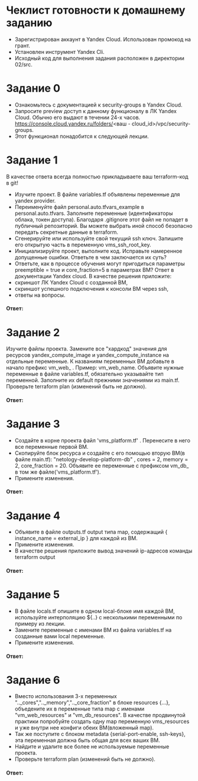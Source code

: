 # Чеклист готовности к домашнему заданию
- Зарегистрирован аккаунт в Yandex Cloud. Использован промокод на грант.
- Установлен инструмент Yandex Cli.
- Исходный код для выполнения задания расположен в директории 02/src.
# Задание 0
- Ознакомьтесь с документацией к security-groups в Yandex Cloud.
- Запросите preview доступ к данному функционалу в ЛК Yandex Cloud. Обычно его выдают в течении 24-х часов. https://console.cloud.yandex.ru/folders/<ваш - cloud_id>/vpc/security-groups.
- Этот функционал понадобится к следующей лекции.
# Задание 1
В качестве ответа всегда полностью прикладываете ваш terraform-код в git!
- Изучите проект. В файле variables.tf объявлены переменные для yandex provider.
- Переименуйте файл personal.auto.tfvars_example в personal.auto.tfvars. Заполните переменные (идентификаторы облака, токен доступа). Благодаря .gitignore этот файл не попадет в публичный репозиторий. Вы можете выбрать иной способ безопасно передать секретные данные в terraform.
- Сгенерируйте или используйте свой текущий ssh ключ. Запишите его открытую часть в переменную vms_ssh_root_key.
- Инициализируйте проект, выполните код. Исправьте намеренное допущенные ошибки. Ответьте в чем заключается их суть?
- Ответьте, как в процессе обучения могут пригодиться параметры preemptible = true и core_fraction=5 в параметрах ВМ? Ответ в документации Yandex cloud.
В качестве решения приложите:
- скриншот ЛК Yandex Cloud с созданной ВМ,
- скриншот успешного подключения к консоли ВМ через ssh,
- ответы на вопросы.
#### Ответ:
# Задание 2
Изучите файлы проекта.
Замените все "хардкод" значения для ресурсов yandex_compute_image и yandex_compute_instance на отдельные переменные. К названиям переменных ВМ добавьте в начало префикс vm_web_ . Пример: vm_web_name.
Объявите нужные переменные в файле variables.tf, обязательно указывайте тип переменной. Заполните их default прежними значениями из main.tf.
Проверьте terraform plan (изменений быть не должно).
#### Ответ:
# Задание 3
- Создайте в корне проекта файл 'vms_platform.tf' . Перенесите в него все переменные первой ВМ.
- Скопируйте блок ресурса и создайте с его помощью вторую ВМ(в файле main.tf): "netology-develop-platform-db" , cores = 2, memory = 2, core_fraction = 20. Объявите ее переменные с префиксом vm_db_ в том же файле('vms_platform.tf').
- Примените изменения.
#### Ответ:
# Задание 4
- Объявите в файле outputs.tf output типа map, содержащий { instance_name = external_ip } для каждой из ВМ.
- Примените изменения.
- В качестве решения приложите вывод значений ip-адресов команды terraform output
#### Ответ:
# Задание 5
- В файле locals.tf опишите в одном local-блоке имя каждой ВМ, используйте интерполяцию ${..} с несколькими переменными по примеру из лекции.
- Замените переменные с именами ВМ из файла variables.tf на созданные вами local переменные.
- Примените изменения.
#### Ответ:
# Задание 6
- Вместо использования 3-х переменных ".._cores",".._memory",".._core_fraction" в блоке resources {...}, объедените их в переменные типа map с именами "vm_web_resources" и "vm_db_resources". В качестве продвинутой практики попробуйте создать одну map переменную vms_resources и уже внутри нее конфиги обеих ВМ(вложенный map).
- Так же поступите с блоком metadata {serial-port-enable, ssh-keys}, эта переменная должна быть общая для всех ваших ВМ.
- Найдите и удалите все более не используемые переменные проекта.
- Проверьте terraform plan (изменений быть не должно).
#### Ответ:

